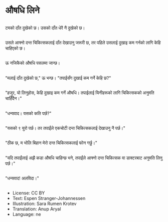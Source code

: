# औषधि लिने

##
टमको दाँत दुखेको छ। उसको दाँत धेरै नै दुखेको छ।

##
उसले आफ्नो दन्त चिकित्सकलाई दाँत देखाउनु जरूरी छ, तर पहिले उसलाई दुखाइ कम गर्नको लागि केहि चाहिएको छ।

##
ऊ नजिकैको औषधि पसलमा जान्छ।

##
"मलाई दाँत दुखेको छ," ऊ भन्छ। "तपाईसँग दुखाई कम गर्ने केहि छ?"

##
"हजुर, यो लिनुहोस, केहि दुखाइ कम गर्ने औषधि। तपाईलाई यिनीहरूको लागि चिकित्सकको अनुमति चाहिँदैन।"

##
"धन्यवाद। यसको कति पर्छ?"

##
"यसको ९ युरो पर्छ। तर तपाईंले एकचोटी दन्त चिकित्सकलाई देखाउनु नै पर्छ।"

##
"ठीक छ, म भोलि बिहान मेरो दन्त चिकित्सकलाई फोन गर्छु।"

##
"यदि तपाईंलाई अझै कडा औषधि चाहिन्छ भने, तपाईंले आफ्नो दन्त चिकित्सक वा डाक्टरबाट अनुमति लिनु पर्छ।"

##
"धन्यवाद! अलविदा।"

##
* License: CC BY
* Text: Espen Stranger-Johannessen
* Illustration: Sara Rumen Krotev
* Translation: Anup Aryal
* Language: ne
